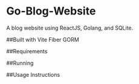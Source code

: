 # Go-Blog-Website
A blog website using ReactJS, Golang, and SQLite.

##Built with
Vite
Fiber
GORM

##Requirements

##Running

##Usage Instructions
